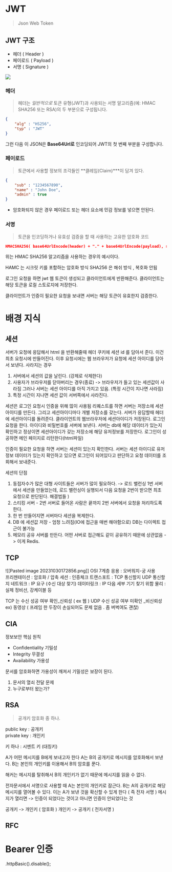 # JWT 
> Json Web Token 

## JWT 구조

- 헤더 ( Header )
- 페이로드 ( Payload )
- 서명 ( Signature )

![](https://i.imgur.com/88w3tgb.png)

### **헤더**
> 헤더는 _일반적으로_ 토큰 유형(JWT)과 사용되는 서명 알고리즘(예: HMAC SHA256 또는 RSA)의 두 부분으로 구성됩니다.

```json
{
	"alg" : "HS256", 
	"typ" : "JWT" 
}
```

그런 다음 이 JSON은 **Base64Url로** 인코딩되어 JWT의 첫 번째 부분을 구성합니다.

### 페이로드 
> 토큰에서 사용할 정보의 조각들인 **클레임(Claim)***이 담겨 있다.

```JSON
{
	"sub" : "1234567890", 
	"name" : "John Doe", 
	"admin" : true          
}
```

- 암호화되지 않은 경우 페이로드 또는 헤더 요소에 민감 정보를 넣으면 안된다. 

### 서명 
> 토큰을 인코딩하거나 유효성 검증을 할 때 사용하는 고유한 암호화 코드

```JSON
HMACSHA256( base64UrlEncode(header) + "." + base64UrlEncode(payload), secret)
```

위는 HMAC SHA256 알고리즘을 사용하는 경우의 예시이다. 

HAMC 는 시크릿 키를 포함하는 암호화 방식
SHA256 은 해쉬 방식 , 복호화 안됨 

로그인 요청을 하면 jwt 웹 토큰이 생성되고 클라이언트에게 반환해준다. 
클라이언트는 해당 토큰을 로컬 스토로지에 저장한다.

클라이언트가 인증이 필요한 요청을 보내면 서버는 해당 토큰이 유효한지 검증한다. 


# 배경 지식
## 세션
서버가 요청에 응답해서 html 을 반환해줄때 헤더 쿠키에 세션 id 를 담아서 준다. 
이건 최초 요청시에 만들어진다.
이후 요청시에는 웹 브라우저가 요청에 세션 아이디를 담아서 보낸다. 
사라지는 경우 
1. 서버에서 세션의 값을 날린다. (강제로 삭제한다)
2. 사용자가 브라우저를 닫아버리는 경우(종료) -> 브라우저가 들고 있는 세션값이 사라짐 그러나 서버는 세션 아이디를 아직 가지고 있음. (특정 시간이 지나면 사라짐)
3. 특정 시간이 지나면 세션 값이 서버쪽에서 사라진다. 

세션은 로그인 요청시 인증을 위해 많이 사용됨 
리퀘스트를 하면 서버는 저장소에 세션 아이디를 만든다. 
그리고 세션아이디마다 개별 저장소를 갖는다. 
서버가 응답할때 헤더에 세션아이디를 돌려준다. 
클라이언트의 웹브라우저에 세션아이디가 저장된다. 
로그인 요청을 한다. 아이디와 비밀번호를 서버에 보낸다.
서버는 db에 해당 데이터가 있는지 확인하고 정상이면 세션아이디가 갖는 저장소에 해당 유저정보를 저장한다. 
로그인이 성공하면 메인 페이지로 리턴한다(html파일)

인증이 필요한 요청을 하면 서버는 세션이 있는지 확인한다. 
서버는 세션 아이디로 유저 정보 데이터가 있는지 확인하고 있으면 로그인이 되어있다고 판단하고 요청 데이터를 조회해서 보내준다. 

세션의 단점
1.  동접자수가 많은 대형 사이트들은 서버가 많이 필요하다. ->  로드 밸런싱 
   1번 서버에서 세션을 만들었는데, 로드 밸런싱이 실행되서 다음 요청을 2번이 받으면 최초 요청으로 판단된다. 
   해결법들 )
   1. 스티킹 서버 - 2번 서버로 들어온 사람은 끝까지 2번 서버에서 요청을 처리하도록 한다. 
   2. 한 번 만들어지면 서버마다 세션을 복제한다.
   3. DB 에 세션값 저장 - 엄청 느려짐(IO에 접근을 매번 해야함으로)  DB는 다이렉트 접근이 불가능 
   4. 메모리 공유 서버를 만든다. 어떤 서버로 접근해도 같이 공유하기 때문에 상관없음 -> 이게 Redis. 





## TCP
![[Pasted image 20231030172856.png]]
OSI 7계층 
응용 : 오버워치-궁 사용  
프리젠테이션 : 암호화 / 압축 
세션 : 인증체크 
트랜스포트 : TCP 통신할지 UDP 통신할지 
네트워크 : IP 요구 (수신 대상 찾기)
데이터링크 : IP 다음 세부 기기 찾기 위함 
물리 : 실제 정비선, 강케이블 등 

TCP 는 수신 성공 여부 확인_신뢰성 ( ex 웹 )
UDP 수신 성공 여부 미확인 _비신뢰성 ex) 동영상 ( 프레임 한 두장이 손실되어도 문제 없음 . 좀 버벅여도 괜찮)




## CIA

정보보안 핵심 원칙 
- Confidentiality 기밀성 
- Integrity 무결성
- Availability 가용성

문서를 암호화하면 가용성이 깨져서 기밀성은 보장이 된다. 

1. 문서의 열쇠 전달 문제 
2. 누구로부터 왔는가? 

## RSA
> 공개키 암호화 중 하나. 

public key : 공개키  
private key : 개인키

키 하나 : 시멘트 키 (대칭키)

A가 어떤 메시지를 B에게 보내고자 한다
A는 B의 공개키로 메시지를 암호화해서 보낸다.
B는 본인의 개인키를 이용해서  B의 암호를 푼다. 

해커는 메시지를 탈취해서 B의 개인키가 없기 때문에 메시지를 읽을 수 없다. 

전자문서에서 서명으로 사용할 때 
A는 본인의 개인키로 잠근다. 
B는 A의 공개키로 해당 메시지를 열어볼 수 있다. 
이는 A가 보낸 것을 확신할 수 있게 한다 ( 즉 전자 서명 )
메시지가 열리면 -> 인증이 되었다는 것이고 아니면 인증이 안되었다는 것 


공개키 -> 개인키 ( 암호화 )
개인키 -> 공개키 ( 전자서명 )
## RFC



# Bearer 인증


.httpBasic().disable(); 

